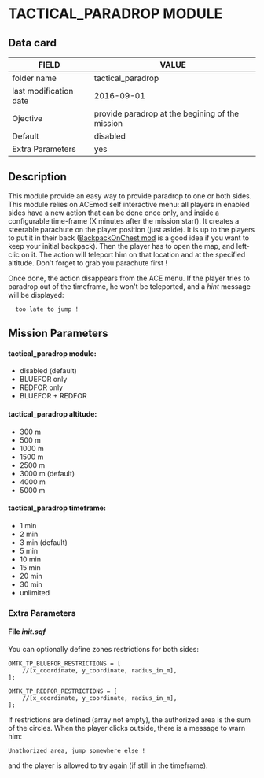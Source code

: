 # TACTICAL_PARADROP MODULE

## Data card

| FIELD                   | VALUE
|-------------------------|-------------
| folder name             | tactical_paradrop
| last modification date  | 2016-09-01
| Ojective                | provide paradrop at the begining of the mission
| Default                 | disabled
| Extra Parameters        | yes

## Description

This module provide an easy way to provide paradrop to one or both sides.
This module relies on ACEmod self interactive menu: all players in enabled sides have a new action that can be done once only, and inside a configurable time-frame (X minutes after the mission start). It creates a steerable parachute on the player position (just aside). It is up to the players to put it in their back ([BackpackOnChest mod](http://www.armaholic.com/page.php?id=28837) is a good idea if you want to keep your initial backpack). Then the player has to open the map, and left-clic on it. The action will teleport him on that location and at the specified altitude. Don't forget to grab you parachute first !

Once done, the action disappears from the ACE menu. If the player tries to paradrop out of the timeframe, he won't be teleported, and a *hint* message will be displayed: 

      too late to jump !

## Mission Parameters

#### tactical_paradrop module:

* disabled (default)
* BLUEFOR only
* REDFOR only
* BLUEFOR + REDFOR

#### tactical_paradrop altitude:

* 300 m
* 500 m
* 1000 m
* 1500 m
* 2500 m
* 3000 m (default)
* 4000 m
* 5000 m

#### tactical_paradrop timeframe:

* 1 min
* 2 min
* 3 min (default)
* 5 min
* 10 min
* 15 min
* 20 min
* 30 min
* unlimited

### Extra Parameters

#### File *init.sqf*

You can optionally define zones restrictions for both sides:

    OMTK_TP_BLUEFOR_RESTRICTIONS = [
        //[x_coordinate, y_coordinate, radius_in_m],
    ];

    OMTK_TP_REDFOR_RESTRICTIONS = [
        //[x_coordinate, y_coordinate, radius_in_m],
    ];

 If restrictions are defined (array not empty), the authorized area is the sum of the circles. When the player clicks outside, there is a message to warn him:

    Unathorized area, jump somewhere else !

and the player is allowed to try again (if still in the timeframe).
